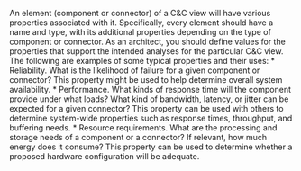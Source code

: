 An element (component or connector) of a C&C view will have various properties associated with it. Specifically, every element should have a name and type, with its additional properties depending on the type of component or connector. As an architect, you should define values for the properties that support the intended analyses for the particular C&C view. The following are examples of some typical properties and their uses: *  Reliability. What is the likelihood of failure for a given component or connector? This property might be used to help determine overall system availability. *  Performance. What kinds of response time will the component provide under what loads? What kind of bandwidth, latency, or jitter can be expected for a given connector? This property can be used with others to determine system-wide properties such as response times, throughput, and buffering needs. *  Resource requirements. What are the processing and storage needs of a component or a connector? If relevant, how much energy does it consume? This property can be used to determine whether a proposed hardware configuration will be adequate.